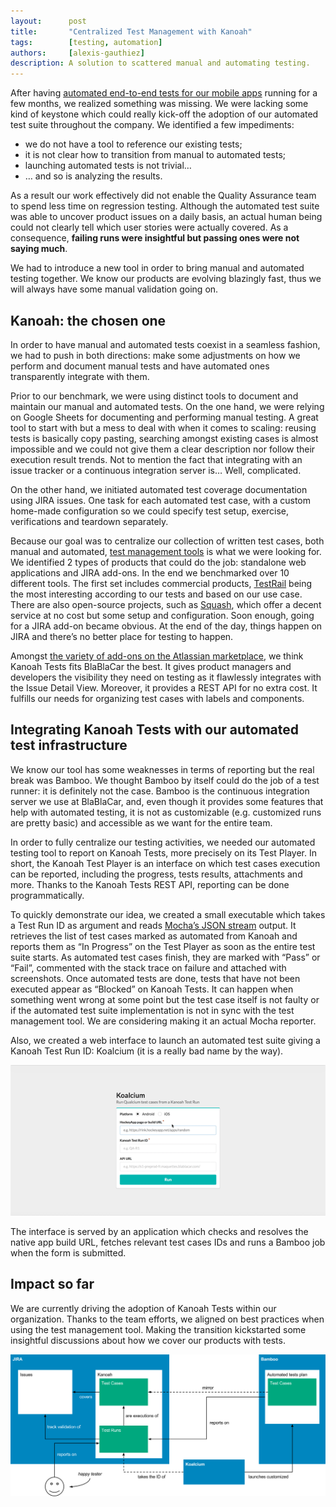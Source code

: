 ```yaml
---
layout:      post
title:       "Centralized Test Management with Kanoah"
tags:        [testing, automation]
authors:     [alexis-gauthiez]
description: A solution to scattered manual and automating testing.
---
```


After having [automated end-to-end tests for our mobile apps](http://blablatech.com/blog/one-model-to-rule-them-all) running for a few months, we realized something was missing. We were lacking some kind of keystone which could really kick-off the adoption of our automated test suite throughout the company. We identified a few impediments:
- we do not have a tool to reference our existing tests;
- it is not clear how to transition from manual to automated tests;
- launching automated tests is not trivial…
- … and so is analyzing the results.

As a result our work effectively did not enable the Quality Assurance team to spend less time on regression testing. Although the automated test suite was able to uncover product issues on a daily basis, an actual human being could not clearly tell which user stories were actually covered. As a consequence, **failing runs were insightful but passing ones were not saying much**.

We had to introduce a new tool in order to bring manual and automated testing together. We know our products are evolving blazingly fast, thus we will always have some manual validation going on.

## Kanoah: the chosen one

In order to have manual and automated tests coexist in a seamless fashion, we had to push in both directions: make some adjustments on how we perform and document manual tests and have automated ones transparently integrate with them.

Prior to our benchmark, we were using distinct tools to document and maintain our manual and automated tests. On the one hand, we were relying on Google Sheets for documenting and performing manual testing. A great tool to start with but a mess to deal with when it comes to scaling: reusing tests is basically copy pasting, searching amongst existing cases is almost impossible and we could not give them a clear description nor follow their execution result trends. Not to mention the fact that integrating with an issue tracker or a continuous integration server is… Well, complicated.

On the other hand, we initiated automated test coverage documentation using JIRA issues. One task for each automated test case, with a custom home-made configuration so we could specify test setup, exercise, verifications and teardown separately.

Because our goal was to centralize our collection of written test cases, both manual and automated, [test management tools](https://en.wikipedia.org/wiki/Test_management#Test_management_tools) is what we were looking for. We identified 2 types of products that could do the job: standalone web applications and JIRA add-ons. In the end we benchmarked over 10 different tools. The first set includes commercial products, [TestRail](http://www.gurock.com/testrail/) being the most interesting according to our tests and based on our use case. There are also open-source projects, such as [Squash](http://www.squashtest.org/), which offer a decent service at no cost but some setup and configuration. Soon enough, going for a JIRA add-on became obvious. At the end of the day, things happen on JIRA and there’s no better place for testing to happen.

Amongst [the variety of add-ons on the Atlassian marketplace](https://marketplace.atlassian.com/search?application=jira&category=Testing+%26+QA), we think Kanoah Tests fits BlaBlaCar the best. It gives product managers and developers the visibility they need on testing as it flawlessly integrates with the Issue Detail View. Moreover, it provides a REST API for no extra cost. It fulfills our needs for organizing test cases with labels and components.

## Integrating Kanoah Tests with our automated test infrastructure

We know our tool has some weaknesses in terms of reporting but the real break was Bamboo. We thought Bamboo by itself could do the job of a test runner: it is definitely not the case.
Bamboo is the continuous integration server we use at BlaBlaCar, and, even though it provides some features that help with automated testing, it is not as customizable (e.g. customized runs are pretty basic) and accessible as we want for the entire team.

In order to fully centralize our testing activities, we needed our automated testing tool to report on Kanoah Tests, more precisely on its Test Player. In short, the Kanoah Test Player is an interface on which test cases execution can be reported, including the progress, tests results, attachments and more. Thanks to the Kanoah Tests REST API, reporting can be done programmatically.

To quickly demonstrate our idea, we created a small executable which takes a Test Run ID as argument and reads [Mocha’s JSON stream](https://mochajs.org/#json-stream) output. It retrieves the list of test cases marked as automated from Kanoah and reports them as “In Progress” on the Test Player as soon as the entire test suite starts. As automated test cases finish, they are marked with “Pass” or “Fail”, commented with the stack trace on failure and attached with screenshots. Once automated tests are done, tests that have not been executed appear as “Blocked” on Kanoah Tests. It can happen when something went wrong at some point but the test case itself is not faulty or if the automated test suite implementation is not in sync with the test management tool.
We are considering making it an actual Mocha reporter.

Also, we created a web interface to launch an automated test suite giving a Kanoah Test Run ID: Koalcium (it is a really bad name by the way).

![Koalcium in action](/images/2017-02-15-centralized-test-management-with-kanoah/koalcium.gif)

The interface is served by an application which checks and resolves the native app build URL, fetches relevant test cases IDs and runs a Bamboo job when the form is submitted.

## Impact so far

We are currently driving the adoption of Kanoah Tests within our organization. Thanks to the team efforts, we aligned on best practices when using the test management tool. Making the transition kickstarted some insightful discussions about how we cover our products with tests.

![Stack](/images/2017-02-15-centralized-test-management-with-kanoah/integration.png)
